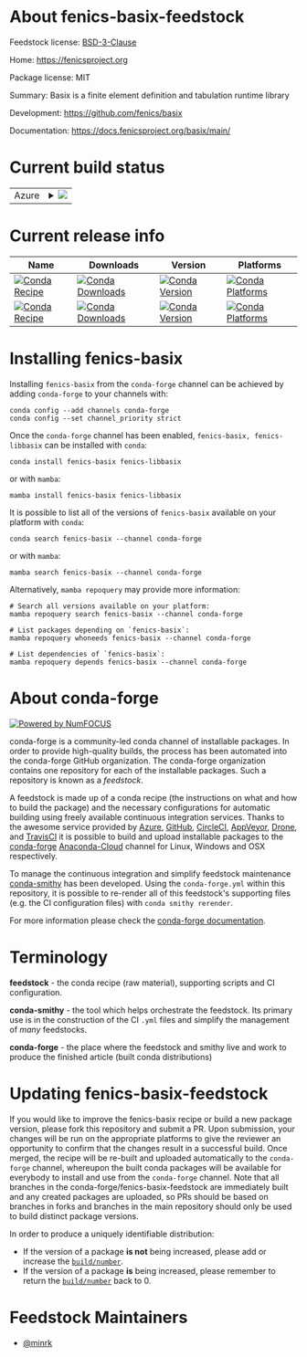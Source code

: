 About fenics-basix-feedstock
============================

Feedstock license: [BSD-3-Clause](https://github.com/conda-forge/fenics-basix-feedstock/blob/main/LICENSE.txt)

Home: https://fenicsproject.org

Package license: MIT

Summary: Basix is a finite element definition and tabulation runtime library

Development: https://github.com/fenics/basix

Documentation: https://docs.fenicsproject.org/basix/main/

Current build status
====================


<table>
    
  <tr>
    <td>Azure</td>
    <td>
      <details>
        <summary>
          <a href="https://dev.azure.com/conda-forge/feedstock-builds/_build/latest?definitionId=16330&branchName=main">
            <img src="https://dev.azure.com/conda-forge/feedstock-builds/_apis/build/status/fenics-basix-feedstock?branchName=main">
          </a>
        </summary>
        <table>
          <thead><tr><th>Variant</th><th>Status</th></tr></thead>
          <tbody><tr>
              <td>linux_64</td>
              <td>
                <a href="https://dev.azure.com/conda-forge/feedstock-builds/_build/latest?definitionId=16330&branchName=main">
                  <img src="https://dev.azure.com/conda-forge/feedstock-builds/_apis/build/status/fenics-basix-feedstock?branchName=main&jobName=linux&configuration=linux%20linux_64_" alt="variant">
                </a>
              </td>
            </tr><tr>
              <td>linux_aarch64</td>
              <td>
                <a href="https://dev.azure.com/conda-forge/feedstock-builds/_build/latest?definitionId=16330&branchName=main">
                  <img src="https://dev.azure.com/conda-forge/feedstock-builds/_apis/build/status/fenics-basix-feedstock?branchName=main&jobName=linux&configuration=linux%20linux_aarch64_" alt="variant">
                </a>
              </td>
            </tr><tr>
              <td>linux_ppc64le</td>
              <td>
                <a href="https://dev.azure.com/conda-forge/feedstock-builds/_build/latest?definitionId=16330&branchName=main">
                  <img src="https://dev.azure.com/conda-forge/feedstock-builds/_apis/build/status/fenics-basix-feedstock?branchName=main&jobName=linux&configuration=linux%20linux_ppc64le_" alt="variant">
                </a>
              </td>
            </tr><tr>
              <td>osx_64</td>
              <td>
                <a href="https://dev.azure.com/conda-forge/feedstock-builds/_build/latest?definitionId=16330&branchName=main">
                  <img src="https://dev.azure.com/conda-forge/feedstock-builds/_apis/build/status/fenics-basix-feedstock?branchName=main&jobName=osx&configuration=osx%20osx_64_" alt="variant">
                </a>
              </td>
            </tr><tr>
              <td>osx_arm64</td>
              <td>
                <a href="https://dev.azure.com/conda-forge/feedstock-builds/_build/latest?definitionId=16330&branchName=main">
                  <img src="https://dev.azure.com/conda-forge/feedstock-builds/_apis/build/status/fenics-basix-feedstock?branchName=main&jobName=osx&configuration=osx%20osx_arm64_" alt="variant">
                </a>
              </td>
            </tr>
          </tbody>
        </table>
      </details>
    </td>
  </tr>
</table>

Current release info
====================

| Name | Downloads | Version | Platforms |
| --- | --- | --- | --- |
| [![Conda Recipe](https://img.shields.io/badge/recipe-fenics--basix-green.svg)](https://anaconda.org/conda-forge/fenics-basix) | [![Conda Downloads](https://img.shields.io/conda/dn/conda-forge/fenics-basix.svg)](https://anaconda.org/conda-forge/fenics-basix) | [![Conda Version](https://img.shields.io/conda/vn/conda-forge/fenics-basix.svg)](https://anaconda.org/conda-forge/fenics-basix) | [![Conda Platforms](https://img.shields.io/conda/pn/conda-forge/fenics-basix.svg)](https://anaconda.org/conda-forge/fenics-basix) |
| [![Conda Recipe](https://img.shields.io/badge/recipe-fenics--libbasix-green.svg)](https://anaconda.org/conda-forge/fenics-libbasix) | [![Conda Downloads](https://img.shields.io/conda/dn/conda-forge/fenics-libbasix.svg)](https://anaconda.org/conda-forge/fenics-libbasix) | [![Conda Version](https://img.shields.io/conda/vn/conda-forge/fenics-libbasix.svg)](https://anaconda.org/conda-forge/fenics-libbasix) | [![Conda Platforms](https://img.shields.io/conda/pn/conda-forge/fenics-libbasix.svg)](https://anaconda.org/conda-forge/fenics-libbasix) |

Installing fenics-basix
=======================

Installing `fenics-basix` from the `conda-forge` channel can be achieved by adding `conda-forge` to your channels with:

```
conda config --add channels conda-forge
conda config --set channel_priority strict
```

Once the `conda-forge` channel has been enabled, `fenics-basix, fenics-libbasix` can be installed with `conda`:

```
conda install fenics-basix fenics-libbasix
```

or with `mamba`:

```
mamba install fenics-basix fenics-libbasix
```

It is possible to list all of the versions of `fenics-basix` available on your platform with `conda`:

```
conda search fenics-basix --channel conda-forge
```

or with `mamba`:

```
mamba search fenics-basix --channel conda-forge
```

Alternatively, `mamba repoquery` may provide more information:

```
# Search all versions available on your platform:
mamba repoquery search fenics-basix --channel conda-forge

# List packages depending on `fenics-basix`:
mamba repoquery whoneeds fenics-basix --channel conda-forge

# List dependencies of `fenics-basix`:
mamba repoquery depends fenics-basix --channel conda-forge
```


About conda-forge
=================

[![Powered by
NumFOCUS](https://img.shields.io/badge/powered%20by-NumFOCUS-orange.svg?style=flat&colorA=E1523D&colorB=007D8A)](https://numfocus.org)

conda-forge is a community-led conda channel of installable packages.
In order to provide high-quality builds, the process has been automated into the
conda-forge GitHub organization. The conda-forge organization contains one repository
for each of the installable packages. Such a repository is known as a *feedstock*.

A feedstock is made up of a conda recipe (the instructions on what and how to build
the package) and the necessary configurations for automatic building using freely
available continuous integration services. Thanks to the awesome service provided by
[Azure](https://azure.microsoft.com/en-us/services/devops/), [GitHub](https://github.com/),
[CircleCI](https://circleci.com/), [AppVeyor](https://www.appveyor.com/),
[Drone](https://cloud.drone.io/welcome), and [TravisCI](https://travis-ci.com/)
it is possible to build and upload installable packages to the
[conda-forge](https://anaconda.org/conda-forge) [Anaconda-Cloud](https://anaconda.org/)
channel for Linux, Windows and OSX respectively.

To manage the continuous integration and simplify feedstock maintenance
[conda-smithy](https://github.com/conda-forge/conda-smithy) has been developed.
Using the ``conda-forge.yml`` within this repository, it is possible to re-render all of
this feedstock's supporting files (e.g. the CI configuration files) with ``conda smithy rerender``.

For more information please check the [conda-forge documentation](https://conda-forge.org/docs/).

Terminology
===========

**feedstock** - the conda recipe (raw material), supporting scripts and CI configuration.

**conda-smithy** - the tool which helps orchestrate the feedstock.
                   Its primary use is in the construction of the CI ``.yml`` files
                   and simplify the management of *many* feedstocks.

**conda-forge** - the place where the feedstock and smithy live and work to
                  produce the finished article (built conda distributions)


Updating fenics-basix-feedstock
===============================

If you would like to improve the fenics-basix recipe or build a new
package version, please fork this repository and submit a PR. Upon submission,
your changes will be run on the appropriate platforms to give the reviewer an
opportunity to confirm that the changes result in a successful build. Once
merged, the recipe will be re-built and uploaded automatically to the
`conda-forge` channel, whereupon the built conda packages will be available for
everybody to install and use from the `conda-forge` channel.
Note that all branches in the conda-forge/fenics-basix-feedstock are
immediately built and any created packages are uploaded, so PRs should be based
on branches in forks and branches in the main repository should only be used to
build distinct package versions.

In order to produce a uniquely identifiable distribution:
 * If the version of a package **is not** being increased, please add or increase
   the [``build/number``](https://docs.conda.io/projects/conda-build/en/latest/resources/define-metadata.html#build-number-and-string).
 * If the version of a package **is** being increased, please remember to return
   the [``build/number``](https://docs.conda.io/projects/conda-build/en/latest/resources/define-metadata.html#build-number-and-string)
   back to 0.

Feedstock Maintainers
=====================

* [@minrk](https://github.com/minrk/)

